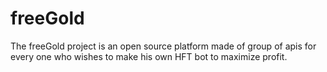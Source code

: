 # freeGold
The freeGold project is an open source platform made of group of apis for every one who wishes to make his own HFT bot to maximize profit.
